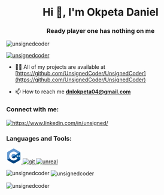 <h1 align="center">Hi 👋, I'm Okpeta Daniel</h1>
<h3 align="center">Ready player one has nothing on me</h3>

<p align="left"> <img src="https://komarev.com/ghpvc/?username=unsignedcoder&label=Profile%20views&color=16d1d4&style=plastic" alt="unsignedcoder" /> </p>

<p align="left"> <a href="https://github.com/ryo-ma/github-profile-trophy"><img src="https://github-profile-trophy.vercel.app/?username=unsignedcoder" alt="unsignedcoder" /></a> </p>

- 👨‍💻 All of my projects are available at [https://github.com/UnsignedCoder/UnsignedCoder](https://github.com/UnsignedCoder/UnsignedCoder)

- 📫 How to reach me **dnlokpeta04@gmail.com**

<h3 align="left">Connect with me:</h3>
<p align="left">
<a href="www.linkedin.com/in/unsigned/" target="blank"><img align="center" src="https://raw.githubusercontent.com/rahuldkjain/github-profile-readme-generator/master/src/images/icons/Social/linked-in-alt.svg" alt="https://www.linkedin.com/in/unsigned/" height="30" width="40" /></a>
</p>

<h3 align="left">Languages and Tools:</h3>
<p align="left"> <a href="https://www.w3schools.com/cpp/" target="_blank" rel="noreferrer"> <img src="https://raw.githubusercontent.com/devicons/devicon/master/icons/cplusplus/cplusplus-original.svg" alt="cplusplus" width="40" height="40"/> </a> <a href="https://git-scm.com/" target="_blank" rel="noreferrer"> <img src="https://www.vectorlogo.zone/logos/git-scm/git-scm-icon.svg" alt="git" width="40" height="40"/> </a> <a href="https://unrealengine.com/" target="_blank" rel="noreferrer"> <img src="https://raw.githubusercontent.com/kenangundogan/fontisto/036b7eca71aab1bef8e6a0518f7329f13ed62f6b/icons/svg/brand/unreal-engine.svg" alt="unreal" width="40" height="40"/> </a> </p>

<p><img align="left" src="https://github-readme-stats.vercel.app/api/top-langs?username=unsignedcoder&show_icons=true&theme=tokyonight&locale=en&layout=compact" alt="unsignedcoder" /></p>

<p>&nbsp;<img align="center" src="https://github-readme-stats.vercel.app/api?username=unsignedcoder&show_icons=true&theme=tokyonight&locale=en" alt="unsignedcoder" /></p>

<p><img align="center" src="https://github-readme-streak-stats.herokuapp.com/?user=unsignedcoder&theme=dark" alt="unsignedcoder" /></p>
